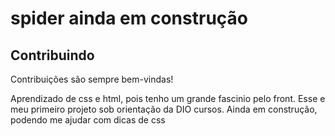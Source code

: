 # spider ainda em construção

## Contribuindo

Contribuições são sempre bem-vindas!

Aprendizado de css e html, pois tenho um grande fascinio pelo front.
Esse e meu primeiro projeto sob orientação da DIO cursos.
Ainda em construção, podendo me ajudar com dicas de css
